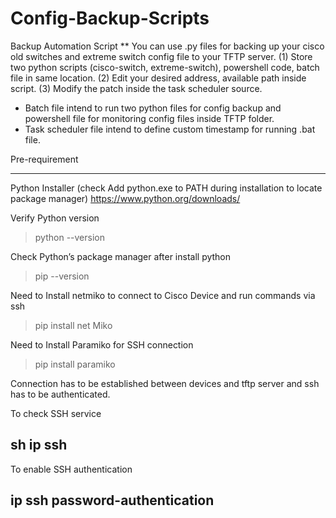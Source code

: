 # Config-Backup-Scripts
Backup Automation Script
**
You can use .py files for backing up your cisco old switches and extreme switch config file to your TFTP server. 
(1) Store two python scripts (cisco-switch, extreme-switch), powershell code, batch file in same location. 
(2) Edit your desired address, available path inside script. 
(3) Modify the patch inside the task scheduler source. 

- Batch file intend to run two python files for config backup and powershell file for monitoring config files inside TFTP folder.
- Task scheduler file intend to define custom timestamp for running .bat file.


Pre-requirement
***
Python Installer (check Add python.exe to PATH during installation to locate package manager)
https://www.python.org/downloads/

Verify Python version
> python --version

Check Python’s package manager after install python
> pip --version 

Need to Install netmiko to connect to Cisco Device and run commands via ssh
> pip install net Miko

Need to Install Paramiko for SSH connection
> pip install paramiko

Connection has to be established between devices and tftp server and ssh has to be authenticated.

To check SSH service
## sh ip ssh

To enable SSH authentication
## ip ssh password-authentication
